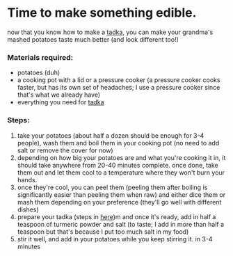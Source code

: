 # Time to make something edible.

now that you know how to make a [tadka][1], you can make your grandma's mashed potatoes taste much better (and look different too!)

### Materials required:
- potatoes (duh)
- a cooking pot with a lid or a pressure cooker (a pressure cooker cooks faster, but has its own set of headaches; I use a pressure cooker since that's what we already have)
- everything you need for [tadka][1]

### Steps:
1. take your potatoes (about half a dozen should be enough for 3-4 people), wash them and boil them in your cooking pot (no need to add salt or remove the cover for now)
2. depending on how big your potatoes are and what you're cooking it in, it should take anywhere from 20-40 minutes complete. once done, take them out and let them cool to a temperature where they won't burn your hands.
3. once they're cool, you can peel them (peeling them after boiling is significantly easier than peeling them when raw) and either dice them or mash them depending on your preference (they'll go well with different dishes)
4. prepare your tadka (steps in [here][1])m and once it's ready, add in half a teaspoon of turmeric powder and salt (to taste; I add in more than half a teaspoon but that's because I put too much salt in my food)
5. stir it well, and add in your potatoes while you keep stirring it. in 3-4 minutes

[1]: /core/tadka.md
<!--stackedit_data:
eyJoaXN0b3J5IjpbMTU2OTcxMDU0MV19
-->